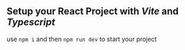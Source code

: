 ## Setup your React Project with <em>Vite</em> and <em>Typescript</em>

use `npm i` and then `npm run dev` to start your project
